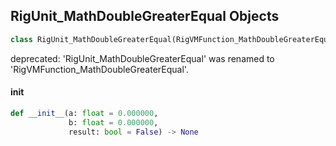 ## RigUnit_MathDoubleGreaterEqual Objects

```python
class RigUnit_MathDoubleGreaterEqual(RigVMFunction_MathDoubleGreaterEqual)
```

deprecated: 'RigUnit_MathDoubleGreaterEqual' was renamed to 'RigVMFunction_MathDoubleGreaterEqual'.

<a id="unreal.RigUnit_MathDoubleGreaterEqual.__init__"></a>

#### __init__

```python
def __init__(a: float = 0.000000,
             b: float = 0.000000,
             result: bool = False) -> None
```

<a id="unreal.RigVMFunction_MathDoubleLessEqual"></a>